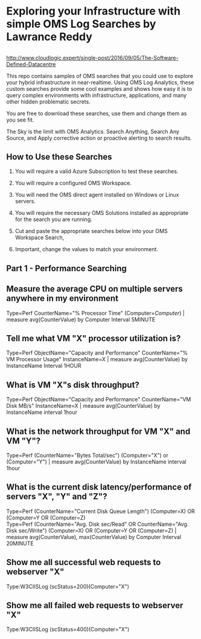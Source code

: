 # Exploring your Infrastructure with simple OMS Log Searches by Lawrance Reddy
## 
http://www.cloudlogic.expert/single-post/2016/09/05/The-Software-Defined-Datacentre


This repo contains samples of OMS searches that you could use to explore your hybrid infrastructure in near-realtime. Using OMS Log Analytics, these custom searches provide some cool
examples and shows how easy it is to query complex environments with infrastructure, applications, and many other hidden problematic secrets. 

You are free to download these searches, use them and change them as you see fit.


The Sky is the limit with OMS Analytics. Search Anything, Search Any Source, and Apply corrective action or proactive alerting to search results.

## How to Use these Searches 

1. You will require a valid Azure Subscription to test these searches.

2. You will require a configured OMS Workspace.  

3. You will need the OMS direct agent installed on Windows or Linux servers.

4. You will require the necessary OMS Solutions installed as appropriate for the search you are running.

5. Cut and paste the appropriate searches below into your OMS Workspace Search, 

6. Important, change the values to match your environment. 
 

## Part 1 - Performance Searching
 
## Measure the average CPU on multiple servers anywhere in my environment


Type=Perf CounterName="% Processor Time" (Computer=*Computer*) | measure avg(CounterValue) by Computer Interval 5MINUTE

## Tell me what VM "X" processor utilization is?
Type=Perf ObjectName="Capacity and Performance" CounterName="% VM Processor Usage" InstanceName=X | measure avg(CounterValue) by InstanceName Interval 1HOUR
 
## What is VM "X"s disk throughput?
Type=Perf ObjectName="Capacity and Performance" CounterName="VM Disk MB/s" InstanceName=X | measure avg(CounterValue) by InstanceName interval 1hour

## What is the network throughput for VM "X" and VM "Y"?
Type=Perf (CounterName="Bytes Total/sec") (Computer="X") or (Computer="Y") | measure avg(CounterValue) by InstanceName interval 1hour

## What is the current disk latency/performance of servers "X", "Y" and "Z"?
Type=Perf (CounterName="Current Disk Queue Length") (Computer=X) OR (Computer=Y OR (Computer=Z)   
Type=Perf (CounterName="Avg. Disk sec/Read" OR CounterName="Avg. Disk sec/Write") (Computer=X) OR (Computer=Y OR (Computer=Z) | measure avg(CounterValue),  max(CounterValue) by Computer Interval 20MINUTE

## Show me all successful web requests to webserver "X"
Type:W3CIISLog (scStatus=200)(Computer="X")

## Show me all failed web requests to webserver "X"
Type:W3CIISLog (scStatus=400)(Computer="X")



